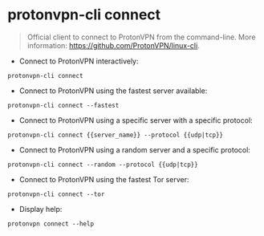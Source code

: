# protonvpn-cli connect

> Official client to connect to ProtonVPN from the command-line.
> More information: <https://github.com/ProtonVPN/linux-cli>.

- Connect to ProtonVPN interactively:

`protonvpn-cli connect`

- Connect to ProtonVPN using the fastest server available:

`protonvpn-cli connect --fastest`

- Connect to ProtonVPN using a specific server with a specific protocol:

`protonvpn-cli connect {{server_name}} --protocol {{udp|tcp}}`

- Connect to ProtonVPN using a random server and a specific protocol:

`protonvpn-cli connect --random --protocol {{udp|tcp}}`

- Connect to ProtonVPN using the fastest Tor server:

`protonvpn-cli connect --tor`

- Display help:

`protonvpn connect --help`
